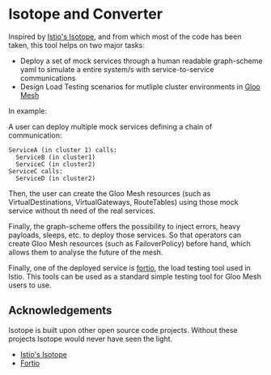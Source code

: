 # Isotope and Converter

Inspired by [Istio's Isotope](https://github.com/istio/tools/tree/master/isotope), and from which most of the code has been taken,
this tool helps on two major tasks:

- Deploy a set of mock services through a human readable graph-scheme yaml to simulate a entire system/s with service-to-service communications
- Design Load Testing scenarios for mutliple cluster environments in [Gloo Mesh](https://docs.solo.io/gloo-mesh-enterprise/latest/)

In example:

A user can deploy multiple mock services defining a chain of communication:
```
ServiceA (in cluster 1) calls:
  ServiceB (in cluster1)
  ServiceC (in cluster2)
ServiceC calls:
  ServiceD (in cluster2)
```

Then, the user can create the Gloo Mesh resources (such as VirtualDestinations, VirtualGateways, RouteTables) using those mock service without th need of the real services.

Finally, the graph-scheme offers the possibility to inject errors, heavy payloads, sleeps, etc. to deploy those services.
So that operators can create Gloo Mesh resources (such as FailoverPolicy) before hand, which allows them to analyse the future
of the mesh.

Finally, one of the deployed service is [fortio](https://github.com/fortio/fortio), the load testing tool used in Istio.
This tools can be used as a standard simple testing tool for Gloo Mesh users to use.


## Acknowledgements
Isotope is built upon other open source code projects. Without these projects Isotope would never have seen the light.

- [Istio's Isotope](https://github.com/istio/tools/tree/master/isotope)
- [Fortio](https://github.com/fortio/fortio)